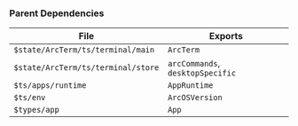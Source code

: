 ### Parent Dependencies

| File | Exports |
| ---- | ------- |
| `$state/ArcTerm/ts/terminal/main` | `ArcTerm` |
| `$state/ArcTerm/ts/terminal/store` | `arcCommands`, `desktopSpecific` |
| `$ts/apps/runtime` | `AppRuntime` |
| `$ts/env` | `ArcOSVersion` |
| `$types/app` | `App` |
